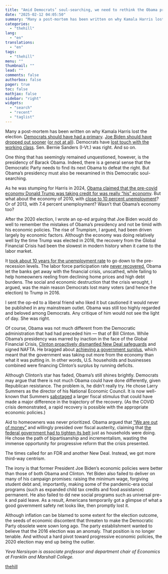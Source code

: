 ```yaml
---
title: "Amid Democrats’ soul-searching, we need to rethink the Obama presidency"
date: "2025-02-12 04:05:50"
summary: "Many a post-mortem has been written on why Kamala Harris lost the election. Democrats should have had a primary. Joe Biden should have dropped out sooner (or not at all). Democrats have lost touch with the working class. Sen. Bernie Sanders (I-Vt.) was right. And so on. One thing that..."
categories:
  - "thehill"
lang:
  - "en"
translations:
  - "en"
tags:
  - "thehill"
menu: ""
thumbnail: ""
lead: ""
comments: false
authorbox: false
pager: true
toc: false
mathjax: false
sidebar: "right"
widgets:
  - "search"
  - "recent"
  - "taglist"
---
```


Many a post-mortem has been written on why Kamala Harris lost the election. [Democrats should have had a primary](https://www.politico.com/news/magazine/2024/11/07/10-democratic-thinkers-on-what-the-party-needs-right-now-00187993). [Joe Biden should have dropped out sooner](https://www.bbc.com/news/articles/cn7m24zg85eo) ([or not at all](https://www.newsweek.com/joe-biden-election-winner-donald-trump-kamala-harris-1976870)). Democrats have [lost touch with the working class](https://www.thenation.com/article/politics/bernie-sanders-democrats-working-class/). Sen. Bernie Sanders (I-Vt.) was right. And so on.

One thing that has seemingly remained unquestioned, however, is the presidency of Barack Obama. Indeed, there is a general sense that the Democratic Party needs to find its next Obama to defeat the right. But Obama’s presidency must also be reexamined in this Democratic soul-searching.

As he was stumping for Harris in 2024, [Obama claimed that the pre-covid economy Donald Trump was taking credit for was really “his” economy](https://www.nbcnews.com/video/obama-says-trump-took-credit-for-an-economy-he-inherited-223437381650). But what about the economy of 2010, with [close to 10 percent unemployment](https://www.bls.gov/charts/employment-situation/civilian-unemployment-rate.htm)? Or of 2013, with 7.4 percent unemployment? Wasn’t that Obama’s economy too?

After the 2020 election, I wrote an op-ed arguing that Joe Biden would do well to remember the mistakes of Obama’s presidency and not be timid with his economic policies. The rise of Trumpism, I argued, had been driven largely by economic factors. Although the economy was doing relatively well by the time Trump was elected in 2016, the recovery from the Global Financial Crisis had been the slowest in modern history when it came to the labor market.

It [took about 10 years for the unemployment rate](https://fred.stlouisfed.org/graph/?g=1DoGE) to go down to the pre-recession levels. The labor force participation rate [never recovered.](https://fred.stlouisfed.org/graph/?g=1DoGY) Obama let the banks get away with the financial crisis, unscathed, while failing to help homeowners reeling from declining home prices and high debt burdens. The social and economic destruction that the crisis wrought, I argued, was the main reason Democrats lost many voters (and hence the election) to Trump in 2016.

I sent the op-ed to a liberal friend who liked it but cautioned it would never be published in any mainstream outlet. Obama was still too highly regarded and beloved among Democrats. Any critique of him would not see the light of day. She was right.

Of course, Obama was not much different from the Democratic administration that had had preceded him — that of Bill Clinton. While Obama’s presidency was marred by inaction in the face of the Global Financial Crisis, [Clinton proactively dismantled New Deal safeguards](https://newrepublic.com/article/166358/disastrous-legacy-new-democrats) and signed NAFTA. He bragged about [achieving a government surplus](https://www.presidency.ucsb.edu/documents/remarks-achieving-budget-surplus), which meant that the government was taking out more from the economy than what it was putting in. In other words, U.S. households and businesses combined were financing Clinton’s surplus by running deficits.

Although Clinton’s star has faded, Obama’s still shines brightly. Democrats may argue that there is not much Obama could have done differently, given Republican resistance. The problem is, he didn’t really try. He chose Larry Summers as the director of his National Economic Council. It is now well-known that Summers [sabotaged](https://newrepublic.com/article/100961/memo-larry-summers-obama) a larger fiscal stimulus that could have made a major difference in the trajectory of the recovery. (As the COVID crisis demonstrated, a rapid recovery is possible with the appropriate economic policies.)

Aid to homeowners was never prioritized. Obama argued that [“We are out of money”](https://www.c-span.org/clip/commencement-speeches/user-clip-obama-we-are-out-of-money-now/4672484) and willingly presided over fiscal austerity, claiming that [the federal government had to tighten its belt](https://www.youtube.com/watch?v=oAawr9Lo7dg) just as households were doing. He chose the path of bipartisanship and incrementalism, wasting the immense opportunity for progressive reform that the crisis presented.

The times called for an FDR and another New Deal. Instead, we got more third-way centrism.

The irony is that former President Joe Biden’s economic policies were better than those of both Obama and Clinton. Yet Biden also failed to deliver on many of his campaign promises: raising the minimum wage, forgiving student debt and, importantly, making some of the pandemic-era social programs (such as expanded child tax credits and food assistance) permanent. He also failed to dd new social programs such as universal pre-k and paid leave. As a result, Americans temporarily got a glimpse of what a good government safety net looks like, then promptly lost it.

Although inflation can be blamed to some extent for the election outcome, the seeds of economic discontent that threaten to make the Democratic Party obsolete were sown long ago. The party establishment wanted to believe that the 2016 election was an anomaly. That position is no longer tenable. And without a hard pivot toward progressive economic policies, the 2020 election may end up being the outlier.

*Yeva Nersisyan is associate professor and department chair of Economics at Franklin and Marshall College.*

[thehill](https://thehill.com/opinion/5137319-obama-economic-policies-reexamined/)

